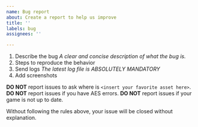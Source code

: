 ```yaml
---
name: Bug report
about: Create a report to help us improve
title: ''
labels: bug
assignees: ''

---
```


1. Describe the bug
    *A clear and concise description of what the bug is.*
2. Steps to reproduce the behavior
3. Send logs
    *The latest log file is ABSOLUTELY MANDATORY*
4. Add screenshots

**DO NOT** report issues to ask where is `<insert your favorite asset here>`.
**DO NOT** report issues if you have AES errors.
**DO NOT** report issues if your game is not up to date.

Without following the rules above, your issue will be closed without explanation.
